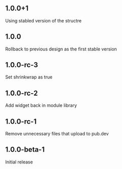 ## 1.0.0+1

Using stabled version of the structre

## 1.0.0

Rollback to previous design as the first stable version

## 1.0.0-rc-3

Set shrinkwrap as true

## 1.0.0-rc-2

Add widget back in module library

## 1.0.0-rc-1

Remove unnecessary files that upload to pub.dev

## 1.0.0-beta-1

Initial release
